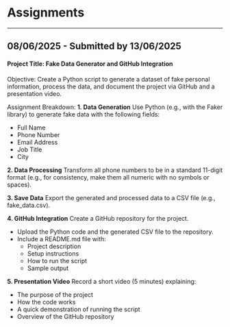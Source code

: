 # Assignments

--------------
## 08/06/2025  - Submitted by 13/06/2025

#### Project Title: Fake Data Generator and GitHub Integration
Objective:
Create a Python script to generate a dataset of fake personal information, process the data, and document the project via GitHub and a presentation video.

Assignment Breakdown:
**1. Data Generation**
Use Python (e.g., with the Faker library) to generate fake data with the following fields:
- Full Name
- Phone Number
- Email Address
- Job Title
- City

**2. Data Processing**
Transform all phone numbers to be in a standard 11-digit format (e.g., for consistency, make them all numeric with no symbols or spaces).

**3. Save Data**
Export the generated and processed data to a CSV file (e.g., fake_data.csv).

**4. GitHub Integration**
Create a GitHub repository for the project.

- Upload the Python code and the generated CSV file to the repository.
- Include a README.md file with:
  - Project description
  - Setup instructions
  - How to run the script
  - Sample output

**5. Presentation Video**
Record a short video (5 minutes) explaining:

- The purpose of the project
- How the code works
- A quick demonstration of running the script
- Overview of the GitHub repository
